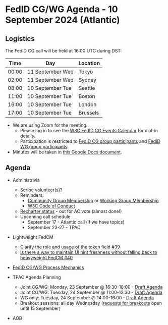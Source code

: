 # FedID CG/WG Agenda - 10 September 2024 (Atlantic)

## Logistics

The FedID CG call will be held at 16:00 UTC during DST:

| Time         | Day    | Location      |
| ------------ | ------ | ------------- |
| 00:00 | 11 September Wed | Tokyo         |
| 02:00 | 11 September Wed | Sydney        |
| 08:00 | 10 September Tue | Seattle       |
| 11:00 | 10 September Tue | Boston        |
| 16:00 | 10 September Tue | London        |
| 17:00 | 10 September Tue | Brussels      |


* We are using Zoom for the meeting.
    * Please log in to see the [W3C FedID CG Events Calendar](https://www.w3.org/events/meetings/20c345a0-f8cc-4d4e-9e9d-d24f04816a32/20240910T080000/) for dial-in details. 
    * Participation is restricted to [FedID CG group participants](https://www.w3.org/community/fed-id/participants) and [FedID WG group participants](https://www.w3.org/groups/wg/fedid/participants/).
* Minutes will be taken in [this Google Docs document](https://docs.google.com/document/d/1O7Rn8Aj4rsYWohdEP61lnGdgkai0xTZFQgm7XEA0RBM/edit).


## Agenda

* Administrivia
  * Scribe volunteer(s)?
  * Reminders: 
     * [Community Group Membership](https://www.w3.org/community/fed-id/) or [Working Group Membership](https://www.w3.org/groups/wg/fedid/)
     * [W3C Code of Conduct](https://www.w3.org/policies/code-of-conduct/)
  * [Recharter status](https://www.w3.org/2024/07/wg-fedid-charter.html) - out for AC vote (almost done!)
  * Upcoming call schedule
     * September 17 - Atlantic call (if we have topics)
     * September 23-27 - TPAC
 
* Lightweight FedCM
  * [Clarify the role and usage of the token field #39](https://github.com/fedidcg/LightweightFedCM/issues/39)
  * [Is there a way to maintain UI hint freshness without falling back to heavyweight FedCM #40](https://github.com/fedidcg/LightweightFedCM/issues/40)

* [FedID CG/WG Process Mechanics](https://github.com/w3c-fedid/Administration/blob/main/proposals-CG-WG.md)

* TPAC Agenda Planning
  * Joint CG/WG: Monday, 23 September @ 16:30​–​18:00 - [Draft Agenda](https://docs.google.com/document/d/1_M7PS9ZRhSUGsV9QnzArNc3BA9i8A2nS0PnfcngABas/edit#heading=h.kztazmy180rz)
  * Joint CG/WG: Tuesday, 24 September @ 11:00-12:30 - [Draft Agenda](https://docs.google.com/document/d/1_M7PS9ZRhSUGsV9QnzArNc3BA9i8A2nS0PnfcngABas/edit#bookmark=id.v729wj6uovg0)
  * WG only: Tuesday, 24 September @ 14:00-16:00 - [Draft Agenda](https://docs.google.com/document/d/1ISEjusnwvm5svndeNC9C5Smqk7LJXnMPgSwf7zb7bYM/edit)
  * Breakout sessions: all day Wednesday ([requests for breakouts](https://github.com/w3c/tpac2024-breakouts/issues/new?assignees=&labels=session&projects=&template=session.yml) open until 15 September)

* AOB
 
